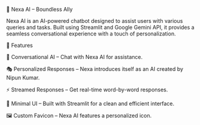 🗿 Nexa AI – Boundless Ally

Nexa AI is an AI-powered chatbot designed to assist users with various queries and tasks. Built using Streamlit and Google Gemini API, it provides a seamless conversational experience with a touch of personalization.

🚀 Features

💬 Conversational AI – Chat with Nexa AI for assistance.

🎭 Personalized Responses – Nexa introduces itself as an AI created by Nipun Kumar.

⚡ Streamed Responses – Get real-time word-by-word responses.

🎨 Minimal UI – Built with Streamlit for a clean and efficient interface.

🖼️ Custom Favicon – Nexa AI features a personalized icon.
